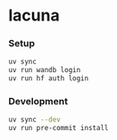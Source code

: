 # lacuna

### Setup
```bash
uv sync
uv run wandb login
uv run hf auth login
```

### Development
```bash
uv sync --dev
uv run pre-commit install
```